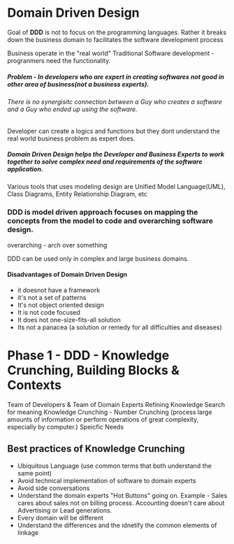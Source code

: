 # Domain Driven Design

Goal of **DDD** is not to focus on the programming languages. Rather it breaks down the business domain to facilitates the software development process

Business operate in the "real world"
Traditional Software development - progranmers  need the functionality. 

##### Problem - In developers who are expert in creating softwares not good in other area of business(not a business experts).

###### There is no synergisitc connection between a Guy who creates a software and a Guy who ended up using the software. 
Developer can create a logics and functions but they dont understand the real world business problem as expert does.

##### Domain Driven Design helps the Developer and Business Experts to work together to solve complex need and requirements of the software application.

Various tools that uses modeling design are Unified Model Language(UML), Class Diagrams, Entity Relationship Diagram, etc

### DDD is model driven approach focuses on mapping the concepts from the model to code and overarching software design.

overarching - arch over something

DDD can be used only in complex and large business domains.

#### Disadvantages of Domain Driven Design
* it doesnot have a framework
* it's not a set of patterns
* It's  not object oriented design
* It is not code focused
* It does not one-size-fits-all solution
* Its not a panacea (a solution or remedy for all difficulties and diseases)

# Phase 1 - DDD - Knowledge Crunching, Building Blocks & Contexts

Team of Developers & Team of Domain Experts 
Refining Knowledge
Search for meaning
Knowledge Crunching - Number Crunching 
(process large amounts of information or perform operations of great complexity, especially by computer.)
Speicfic Needs

## Best practices of Knowledge Crunching 
* Ubiquitous Language (use common terms that both understand the same point)
* Avoid technical implementation of software to domain experts
* Avoid side conversations
* Understand the domain experts "Hot Buttons" going on. Example - Sales cares about sales not on billing process. Accounting doesn't care about Advertising or Lead generations.
* Every domain will be different
* Understand the differences and the idnetify the common elements of linkage





